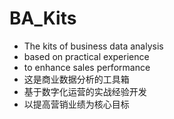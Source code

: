 # BA_Kits
* The kits of business data analysis
* based on practical experience
* to enhance sales performance
* 这是商业数据分析的工具箱
* 基于数字化运营的实战经验开发
* 以提高营销业绩为核心目标

